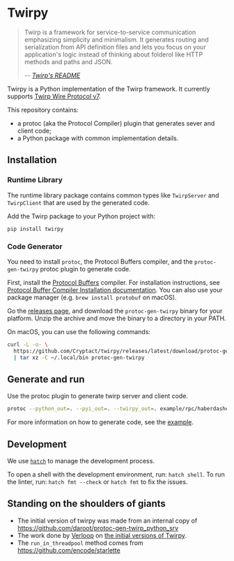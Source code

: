 # Twirpy

> Twirp is a framework for service-to-service communication emphasizing simplicity and minimalism.
> It generates routing and serialization from API definition files and lets you focus on your application's logic
> instead of thinking about folderol like HTTP methods and paths and JSON.
>
> -- <cite>[Twirp's README](https://github.com/twitchtv/twirp/blob/main/README.md)</cite>

Twirpy is a Python implementation of the Twirp framework.
It currently supports [Twirp Wire Protocol v7](https://twitchtv.github.io/twirp/docs/spec_v7.html).

This repository contains:
* a protoc (aka the Protocol Compiler) plugin that generates sever and client code;
* a Python package with common implementation details.

## Installation

### Runtime Library

The runtime library package contains common types like `TwirpServer` and `TwirpClient` that are used by the generated code.

Add the Twirp package to your Python project with:
```
pip install twirpy
```

### Code Generator

You need to install `protoc`, the Protocol Buffers compiler, and the `protoc-gen-twirpy` protoc plugin to generate code.

First, install the [Protocol Buffers](https://developers.google.com/protocol-buffers) compiler.
For installation instructions, see [Protocol Buffer Compiler Installation documentation](https://github.com/protocolbuffers/protobuf#protobuf-compiler-installation).
You can also use your package manager (e.g. `brew install protobuf` on macOS).

Go the [releases page](https://github.com/Cryptact/twirpy/releases/latest), and download the `protoc-gen-twirpy` binary for your platform.
Unzip the archive and move the binary to a directory in your PATH.

On macOS, you can use the following commands:
```sh
curl -L -o- \
  https://github.com/Cryptact/twirpy/releases/latest/download/protoc-gen-twirpy-darwin-arm64.tar.gz \
  | tar xz -C ~/.local/bin protoc-gen-twirpy
````

## Generate and run

Use the protoc plugin to generate twirp server and client code.
```sh
protoc --python_out=. --pyi_out=. --twirpy_out=. example/rpc/haberdasher/service.proto
```

For more information on how to generate code, see the [example](example/README.md).

## Development

We use [`hatch`](https://hatch.pypa.io/latest/) to manage the development process.

To open a shell with the development environment, run: `hatch shell`.
To run the linter, run: `hatch fmt --check` or `hatch fmt` to fix the issues.

## Standing on the shoulders of giants

- The initial version of twirpy was made from an internal copy of https://github.com/daroot/protoc-gen-twirp_python_srv
- The work done by [Verloop](https://verloop.io/) on [the initial versions of Twirpy](https://github.com/verloop/twirpy).
- The `run_in_threadpool` method comes from https://github.com/encode/starlette
